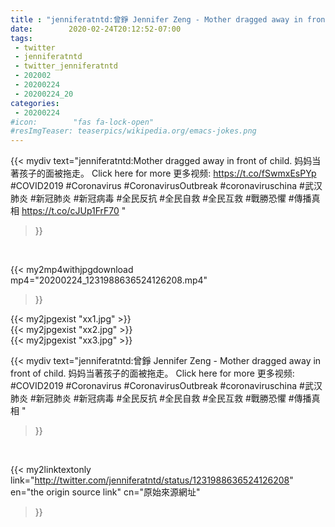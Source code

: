 ```yaml
---
title : "jenniferatntd:曾錚 Jennifer Zeng - Mother dragged away in front of child.  妈妈当著孩子的面被拖走。 Click here for more 更多视频: #COVID2019 #Coronavirus #CoronavirusOutbreak #coronaviruschina  #武汉肺炎 #新冠肺炎 #新冠病毒 #全民反抗 #全民自救 #全民互救 #戰勝恐懼 #傳播真相 "
date:        2020-02-24T20:12:52-07:00
tags:
 - twitter
 - jenniferatntd
 - twitter_jenniferatntd
 - 202002
 - 20200224
 - 20200224_20
categories:
 - 20200224
#icon:        "fas fa-lock-open"
#resImgTeaser: teaserpics/wikipedia.org/emacs-jokes.png
---
```


{{< mydiv text="jenniferatntd:Mother dragged away in front of child.  妈妈当著孩子的面被拖走。 Click here for more 更多视频: https://t.co/fSwmxEsPYp #COVID2019 #Coronavirus #CoronavirusOutbreak #coronaviruschina  #武汉肺炎 #新冠肺炎 #新冠病毒 #全民反抗 #全民自救 #全民互救 #戰勝恐懼 #傳播真相 https://t.co/cJUp1FrF70 "
>}}
<br>


{{< my2mp4withjpgdownload mp4="20200224_1231988636524126208.mp4"
>}}

{{< my2jpgexist "xx1.jpg" >}}<br>
{{< my2jpgexist "xx2.jpg" >}}<br>
{{< my2jpgexist "xx3.jpg" >}}<br>



{{< mydiv text="jenniferatntd:曾錚 Jennifer Zeng - Mother dragged away in front of child.  妈妈当著孩子的面被拖走。 Click here for more 更多视频: #COVID2019 #Coronavirus #CoronavirusOutbreak #coronaviruschina  #武汉肺炎 #新冠肺炎 #新冠病毒 #全民反抗 #全民自救 #全民互救 #戰勝恐懼 #傳播真相 "
>}}
<br>

{{< my2linktextonly link="http://twitter.com/jenniferatntd/status/1231988636524126208"
en="the origin source link" cn="原始來源網址"
>}}


<br>

